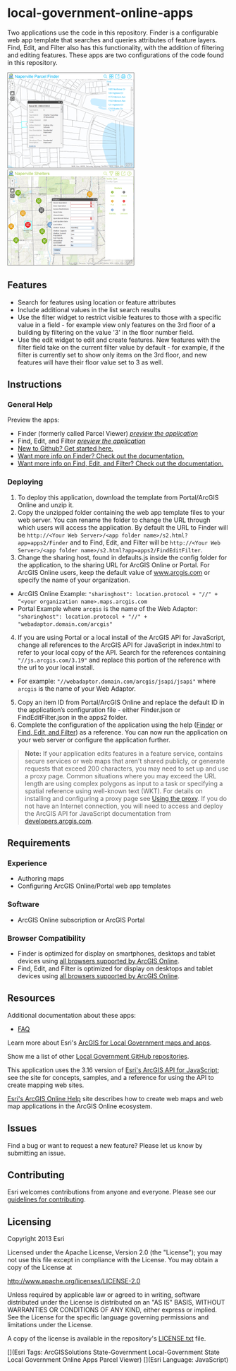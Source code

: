 [FinderPreview]: http://www.arcgis.com/apps/Solutions/s2.html?app=apps2/Finder
[FinderThumbnail]: local-government-online-apps.png "Preview the Local Government Online App using the 'Finder' configuration"
[FEFPreview]: http://www.arcgis.com/apps/Solutions/s2.html?app=apps2/FindEditFilter
[FEFThumbnail]: local-government-online-apps2.png "Preview the Local Government Online App using the 'Find, Edit, and Filter' configuration"

[Getting Started with Finder]: doc/GettingStartedWithFinder.md
[Getting Started with Find, Edit, and Filter]: doc/GettingStartedWithFindEditFilter.md
[FAQ]: doc/FAQ.md
[Background information about web application templates]: http://resources.arcgis.com/en/help/arcgisonline/index.html#/About_web_application_templates/010q000000nt000000/
[Esri's ArcGIS Online Help]: http://resources.arcgis.com/en/help/arcgisonline/

[ArcGIS for Local Government maps and apps]: http://solutions.arcgis.com/local-government/
[Local Government GitHub repositories]: http://esri.github.io/#Local-Government
[LGInfoModel]: http://www.arcgis.com/home/item.html?id=ae175b36c4154dda987127dff879350d

[Esri's ArcGIS API for JavaScript]: http://help.arcgis.com/en/webapi/javascript/arcgis/
[supported browsers]: http://help.arcgis.com/en/webapi/javascript/arcgis/jshelp/#supported_browsers
[ArcGISDesktop]: http://www.esri.com/software/arcgis/arcgis-for-desktop
[ArcGISServer]: http://www.esri.com/software/arcgis/arcgisserver

[New to Github? Get started here.]: http://htmlpreview.github.com/?https://github.com/Esri/esri.github.com/blob/master/help/esri-getting-to-know-github.html
[Finder help]: http://solutions.arcgis.com/local-government/help/finder/
[FEF help]: http://solutions.arcgis.com/local-government/help/find-edit-filter/
[guidelines for contributing]: https://github.com/esri/contributing
[LICENSE.txt]: LICENSE.txt

# local-government-online-apps

Two applications use the code in this repository. Finder is a configurable web app template that searches and queries attributes of feature layers. Find, Edit, and Filter also has this functionality, with the addition of filtering and editing features. These apps are two configurations of the code found in this repository.

[![Image of Local Government Online App using the 'Finder' configuration][FinderThumbnail]][FinderPreview] [![Image of Local Government Online App using the 'Find, Edit, and Filter' configuration][FEFThumbnail]][FEFPreview]

## Features

* Search for features using location or feature attributes
* Include additional values in the list search results
* Use the filter widget to restrict visible features to those with a specific value in a field - for example view only features on the 3rd floor of a building by filtering on the value '3' in the floor number field.
* Use the edit widget to edit and create features. New features with the filter field take on the current filter value by default - for example, if the filter is currently set to show only items on the 3rd floor, and new features will have their floor value set to 3 as well.

## Instructions

### General Help
Preview the apps:
* Finder (formerly called Parcel Viewer) *[preview the application][FinderPreview]*
* Find, Edit, and Filter *[preview the application][FEFPreview]*
* [New to Github? Get started here.][]
* [Want more info on Finder? Check out the documentation.][Finder help]
* [Want more info on Find, Edit, and Filter? Check out the documentation.][FEF help]

### Deploying

1. To deploy this application, download the template from Portal/ArcGIS Online and unzip it.
2. Copy the unzipped folder containing the web app template files to your web server. You can rename the folder to change the URL through which users will access the application. By default the URL to Finder will be `http://<Your Web Server>/<app folder name>/s2.html?app=apps2/Finder` and to Find, Edit, and Filter will be `http://<Your Web Server>/<app folder name>/s2.html?app=apps2/FindEditFilter`.
3. Change the sharing host, found in defaults.js inside the config folder for the application, to the sharing URL for ArcGIS Online or Portal. For ArcGIS Online users, keep the default value of www.arcgis.com or specify the name of your organization.
  - ArcGIS Online Example:  `"sharinghost": location.protocol + "//" + “<your organization name>.maps.arcgis.com`
  - Portal Example where `arcgis` is the name of the Web Adaptor: `"sharinghost": location.protocol + "//" + "webadaptor.domain.com/arcgis"`
4. If you are using Portal or a local install of the ArcGIS API for JavaScript, change all references to the ArcGIS API for JavaScript in index.html to refer to your local copy of the API. Search for the references containing `"//js.arcgis.com/3.19"` and replace this portion of the reference with the url to your local install.
  - For example: `"//webadaptor.domain.com/arcgis/jsapi/jsapi"` where `arcgis` is the name of your Web Adaptor.
5. Copy an item ID from Portal/ArcGIS Online and replace the default ID in the application’s configuration file - either Finder.json or FindEditFilter.json in the apps2 folder.
6. Complete the configuration of the application using the help ([Finder][Finder help] or [Find, Edit, and Filter][FEF help]) as a reference.
You can now run the application on your web server or configure the application further.

> **Note:** If your application edits features in a feature service, contains secure services or web maps that aren't shared publicly, or generate requests that exceed 200 characters, you may need to set up and use a proxy page. Common situations where you may exceed the URL length are using complex polygons as input to a task or specifying a spatial reference using well-known text (WKT). For details on installing and configuring a proxy page see [Using the proxy](https://developers.arcgis.com/javascript/jshelp/ags_proxy.html). If you do not have an Internet connection, you will need to access and deploy the ArcGIS API for JavaScript documentation from [developers.arcgis.com](https://developers.arcgis.com/).


## Requirements

### Experience

* Authoring maps
* Configuring ArcGIS Online/Portal web app templates

### Software
* ArcGIS Online subscription or ArcGIS Portal

### Browser Compatibility
* Finder is optimized for display on smartphones, desktops and tablet devices using [all browsers supported by ArcGIS Online][supported browsers].
* Find, Edit, and Filter is optimized for display on desktops and tablet devices using [all browsers supported by ArcGIS Online][supported browsers].

## Resources

Additional documentation about these apps:
* [FAQ][]

Learn more about Esri's [ArcGIS for Local Government maps and apps][].

Show me a list of other [Local Government GitHub repositories][].

This application uses the 3.16 version of [Esri's ArcGIS API for JavaScript][]; see the site for concepts, samples, and a reference for using the API to create mapping web sites.

[Esri's ArcGIS Online Help][] site describes how to create web maps and web map applications in the ArcGIS Online ecosystem.

## Issues

Find a bug or want to request a new feature?  Please let us know by submitting an issue.

## Contributing

Esri welcomes contributions from anyone and everyone. Please see our [guidelines for contributing][].

## Licensing

Copyright 2013 Esri

Licensed under the Apache License, Version 2.0 (the "License"); you may not use this file except in compliance with the License. You may obtain a copy of the License at

   http://www.apache.org/licenses/LICENSE-2.0

Unless required by applicable law or agreed to in writing, software distributed under the License is distributed on an "AS IS" BASIS, WITHOUT WARRANTIES OR CONDITIONS OF ANY KIND, either express or implied. See the License for the specific language governing permissions and limitations under the License.

A copy of the license is available in the repository's [LICENSE.txt][] file.

[](Esri Tags: ArcGISSolutions State-Government Local-Government State Local Government Online Apps Parcel Viewer)
[](Esri Language: JavaScript)
